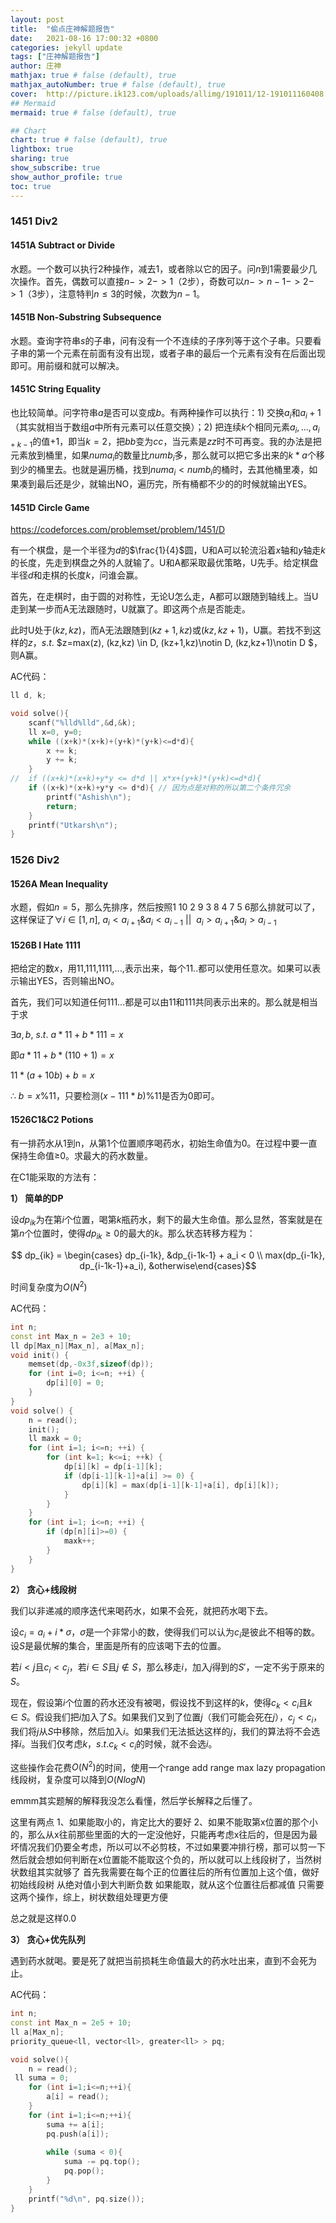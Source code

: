 ```yaml
---
layout: post
title:  "偷点庄神解题报告"
date:   2021-08-16 17:00:32 +0800
categories: jekyll update
tags: ["庄神解题报告"]
author: 庄神
mathjax: true # false (default), true
mathjax_autoNumber: true # false (default), true
cover:  http://picture.ik123.com/uploads/allimg/191011/12-191011160408.jpg
## Mermaid
mermaid: true # false (default), true

## Chart
chart: true # false (default), true
lightbox: true
sharing: true
show_subscribe: true
show_author_profile: true
toc: true
---
```


### 1451 Div2

#### **1451A Subtract or Divide**

水题。一个数可以执行2种操作，减去1，或者除以它的因子。问$n$​到1需要最少几次操作。首先，偶数可以直接$n->2->1$​（2步），奇数可以$n->n-1->2->1$​（3步），注意特判$n\leq 3$​的时候，次数为$n-1$​​。

#### **1451B Non-Substring Subsequence**

水题。查询字符串$s$​的子串，问有没有一个不连续的子序列等于这个子串。只要看子串的第一个元素在前面有没有出现，或者子串的最后一个元素有没有在后面出现即可。用前缀和就可以解决。

#### **1451C String Equality**

也比较简单。问字符串$a$是否可以变成$b$。有两种操作可以执行：1) 交换$a_i$和$a_i+1$（其实就相当于数组$a$中所有元素可以任意交换）；2) 把连续$k$个相同元素$a_i,...,a_{i+k-1}$​的值+1，即当$k=2$，把$bb$变为$cc$，当元素是$zz$时不可再变。我的办法是把元素放到桶里，如果$numa_i$的数量比$numb_i$多，那么就可以把它多出来的$k*a$个移到少的桶里去。也就是遍历桶，找到$numa_i<numb_i$的桶时，去其他桶里凑，如果凑到最后还是少，就输出NO，遍历完，所有桶都不少的的时候就输出YES。

#### **1451D Circle Game**

https://codeforces.com/problemset/problem/1451/D



有一个棋盘，是一个半径为$d$的$\frac{1}{4}$圆，U和A可以轮流沿着$x$轴和$y$轴走$k$的长度，先走到棋盘之外的人就输了。U和A都采取最优策略，U先手。给定棋盘半径$d$和走棋的长度$k$，问谁会赢。



首先，在走棋时，由于圆的对称性，无论U怎么走，A都可以跟随到轴线上。当U走到某一步而A无法跟随时，U就赢了。即这两个点是否能走。



此时U处于$(kz,kz)$​，而A无法跟随到$(kz+1,kz)$​或$(kz,kz+1)$​，U赢。若找不到这样的$z$​，$s.t.$​ $z=max(z), (kz,kz) \in D, (kz+1,kz)\notin D, (kz,kz+1)\notin D $​，则A赢。

AC代码：

```c++
ll d, k;

void solve(){
	scanf("%lld%lld",&d,&k);
	ll x=0, y=0;
	while ((x+k)*(x+k)+(y+k)*(y+k)<=d*d){
		x += k;
		y += k;
	}
//	if ((x+k)*(x+k)+y*y <= d*d || x*x+(y+k)*(y+k)<=d*d){
	if ((x+k)*(x+k)+y*y <= d*d){ // 因为点是对称的所以第二个条件冗余
		printf("Ashish\n");
		return;
	}
	printf("Utkarsh\n");
}
```



### 1526 Div2

#### 1526A Mean Inequality

水题，假如$n=5$​，那么先排序，然后按照1 10 2 9 3 8 4 7 5 6那么排就可以了，这样保证了$\forall  i \in [1,n],\  a_i<a_{i+1} \& a_i<a_{i-1}\  ||\  \ a_i>a_{i+1}\&a_i>a_{i-1}$​

#### 1526B I Hate 1111

把给定的数$x$，用11,111,1111,...,表示出来，每个11..都可以使用任意次。如果可以表示输出YES，否则输出NO。

首先，我们可以知道任何111...都是可以由11和111共同表示出来的。那么就是相当于求

$\exists a,b, \ s.t. \ a*11 + b*111 = x$

即$a*11 + b*(110+1)=x$​

$11*(a+10b)+b=x$

$\therefore$​​ $b=x\%11$​，只要检测$(x-111*b)\%11$​是否为0即可​。



#### 1526C1&C2 Potions

有一排药水从1到n，从第1个位置顺序喝药水，初始生命值为0。在过程中要一直保持生命值$\geq$0。求最大的药水数量。

在C1能采取的方法有：

**1） 简单的DP**

设$dp_{ik}$为在第$i$个位置，喝第$k$瓶药水，剩下的最大生命值。那么显然，答案就是在第$n$个位置时，使得$dp_{ik} \geq 0$的最大的$k$。那么状态转移方程为：

$$ dp_{ik} = \begin{cases}  dp_{i-1k}, &dp_{i-1k-1} + a_i < 0 \\ max(dp_{i-1k}, dp_{i-1k-1}+a_i), &otherwise\end{cases}$$

时间复杂度为$O(N^2)$​

AC代码：

```c++
int n;
const int Max_n = 2e3 + 10;
ll dp[Max_n][Max_n], a[Max_n];
void init() {
	memset(dp,-0x3f,sizeof(dp));
	for (int i=0; i<=n; ++i) {
		dp[i][0] = 0;
	}
}
void solve() {
	n = read();
	init();
	ll maxk = 0;
	for (int i=1; i<=n; ++i) {
		for (int k=1; k<=i; ++k) {
			dp[i][k] = dp[i-1][k];
			if (dp[i-1][k-1]+a[i] >= 0) {
				dp[i][k] = max(dp[i-1][k-1]+a[i], dp[i][k]);
			}
		}
	}
	for (int i=1; i<=n; ++i) {
		if (dp[n][i]>=0) {
			maxk++;
		}
	}
}
```



**2） 贪心+线段树**

我们以非递减的顺序迭代来喝药水，如果不会死，就把药水喝下去。

设$c_i=a_i+i*\sigma$​，$\sigma$是一个非常小的数，使得我们可以认为$c_i$​是彼此不相等的数。设$S$是最优解的集合，里面是所有的应该喝下去的位置。

若$i<j$且$c_i<c_j$，若$i \in S$且$j\notin S$，那么移走$i$，加入$j$得到的$S'$，一定不劣于原来的$S$。

现在，假设第$i$个位置的药水还没有被喝，假设找不到这样的$k$，使得$c_k<c_i$且$k \in S$。假设我们把$i$加入了$S$。如果我们又到了位置$j$（我们可能会死在$j$），$c_j<c_i$，我们将$j$从$S$中移除，然后加入$i$。如果我们无法抵达这样的$j$，我们的算法将不会选择$i$。当我们仅考虑$k$，$s.t.c_k<c_i$​的时候，就不会选$i$。

这些操作会花费$O(N^2)$的时间，使用一个range add range max lazy propagation 线段树，复杂度可以降到$O(NlogN)$​

emmm其实题解的解释我没怎么看懂，然后学长解释之后懂了。

这里有两点
1、如果能取小的，肯定比大的要好
2、如果不能取第x位置的那个小的，那么从x往前那些里面的大的一定没他好，只能再考虑x往后的，但是因为最坏情况我们仍要全考虑，所以可以不必剪枝，不过如果要冲排行榜，那可以剪一下
然后就会想如何判断在x位置能不能取这个负的，所以就可以上线段树了，当然树状数组其实就够了
首先我需要在每个正的位置往后的所有位置加上这个值，做好初始线段树
从绝对值小到大判断负数
如果能取，就从这个位置往后都减值
只需要这两个操作，综上，树状数组处理更方便

总之就是这样0.0

**3） 贪心+优先队列**

遇到药水就喝。要是死了就把当前损耗生命值最大的药水吐出来，直到不会死为止。

AC代码：

```c++
int n;
const int Max_n = 2e5 + 10;
ll a[Max_n];
priority_queue<ll, vector<ll>, greater<ll> > pq;

void solve(){
	n = read();
 ll suma = 0;
	for (int i=1;i<=n;++i){
		a[i] = read();
	}
	for (int i=1;i<=n;++i){
		suma += a[i];
		pq.push(a[i]);
		
		while (suma < 0){
			suma -= pq.top();
			pq.pop();
		}
	}
	printf("%d\n", pq.size());
}
```